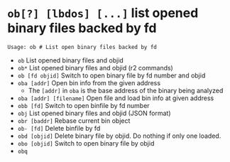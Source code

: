 <!-- TITLE: ob -->

#  `ob[?] [lbdos] [...]` list opened binary files backed by fd


```
Usage: ob # List open binary files backed by fd
```


- `ob` List opened binary files and objid
- `ob*` List opened binary files and objid (r2 commands)
- `ob [fd objid]` Switch to open binary file by fd number and objid
- `oba [addr]` Open bin info from the given address
	- The `[addr]` in `oba` is the base address of the binary being analyzed
- `oba [addr] [filename]` Open file and load bin info at given address
- `obb [fd]` Switch to open binfile by fd number
- `obj` List opened binary files and objid (JSON format)
- `obr [baddr]` Rebase current bin object
- `ob- [fd]` Delete binfile by fd
- `obd [objid]` Delete binary file by objid. Do nothing if only one loaded.
- `obo [objid]` Switch to open binary file by objid
- `obq`

<p hidden>ob ob* oba oba obb obj obr ob- obd obo obq</p>